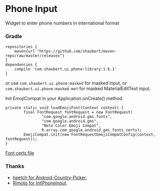 # Phone Input
Widget to enter phone numbers in international format

### Gradle
    
    repositories {
        maven{url "https://github.com/shaubert/maven-repo/raw/master/releases"}
    }
    dependencies {
        compile 'com.shaubert.ui.phone:library:1.6.1'
    }

or use `com.shaubert.ui.phone:masked` for masked input, or `com.shaubert.ui.phone:masked-met` for masked MaterialEditText input.

Init EmojiCompat in your Application.onCreate() method.

    private static void loadEmojiFont(Context context) {
            final FontRequest fontRequest = new FontRequest(
                    "com.google.android.gms.fonts",
                    "com.google.android.gms",
                    "Noto Color Emoji Compat",
                    R.array.com_google_android_gms_fonts_certs);
            EmojiCompat.init(new FontRequestEmojiCompatConfig(context, fontRequest));
    }

[Font certs file](https://github.com/googlesamples/android-EmojiCompat/blob/master/app/src/main/res/values/font_certs.xml)

### Thanks
 * [heetch for Android-Country-Picker](https://github.com/heetch/Android-country-picker);
 * [Rimoto for IntlPhoneInput](https://github.com/Rimoto/IntlPhoneInput).
